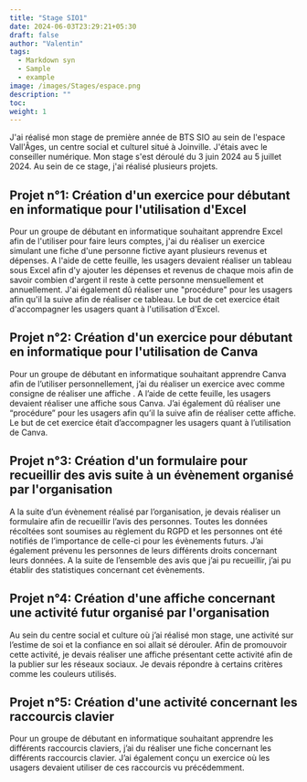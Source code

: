 ```yaml
---
title: "Stage SIO1"
date: 2024-06-03T23:29:21+05:30
draft: false
author: "Valentin"
tags:
  - Markdown syn
  - Sample
  - example
image: /images/Stages/espace.png
description: ""
toc:
weight: 1
---
```

J'ai réalisé mon stage de première année de BTS SIO au sein de l'espace Vall'Âges, un centre social et culturel situé à Joinville. J'étais avec le conseiller numérique. Mon stage s'est déroulé du 3 juin 2024 au 5 juillet 2024. Au sein de ce stage, j'ai réalisé plusieurs projets.

## Projet n°1: Création d'un exercice pour débutant en informatique pour l'utilisation d'Excel

Pour un groupe de débutant en informatique souhaitant apprendre Excel afin de l'utiliser pour faire leurs comptes, j'ai du réaliser un exercice simulant une fiche d'une personne fictive ayant plusieurs revenus et dépenses. A l'aide de cette feuille, les usagers devaient réaliser un tableau sous Excel afin d'y ajouter les dépenses et revenus de chaque mois afin de savoir combien d'argent il reste à cette personne mensuellement et annuellement. 
J'ai également dû réaliser une "procédure" pour les usagers afin qu'il la suive afin de réaliser ce tableau.
Le but de cet exercice était d'accompagner les usagers quant à l'utilisation d'Excel.

## Projet n°2: Création d'un exercice pour débutant en informatique pour l'utilisation de Canva

Pour un groupe de débutant en informatique souhaitant apprendre Canva afin de l’utiliser personnellement, j’ai du réaliser un exercice avec comme consigne de réaliser une affiche . A l’aide de cette feuille, les usagers devaient réaliser une affiche sous Canva. J’ai également dû réaliser une “procédure” pour les usagers afin qu’il la suive afin de réaliser cette affiche. Le but de cet exercice était d’accompagner les usagers quant à l’utilisation de Canva.

## Projet n°3: Création d'un formulaire pour recueillir des avis suite à un évènement organisé par l'organisation

A la suite d’un évènement réalisé par l’organisation, je devais réaliser un formulaire afin de recueillir l’avis des personnes. Toutes les données récoltées sont soumises au règlement du RGPD et les personnes ont été notifiés de l’importance de celle-ci pour les évènements futurs. J’ai également prévenu les personnes de leurs différents droits concernant leurs données. A la suite de l’ensemble des avis que j’ai pu recueillir, j’ai pu établir des statistiques concernant cet évènements.

## Projet n°4: Création d'une affiche concernant une activité futur organisé par l'organisation

Au sein du centre social et culture où j’ai réalisé mon stage, une activité sur l’estime de soi et la confiance en soi allait sé dérouler. Afin de promouvoir cette activité, je devais réaliser une affiche présentant cette activité afin de la publier sur les réseaux sociaux. Je devais répondre à certains critères comme les couleurs utilisés.

## Projet n°5: Création d'une activité concernant les raccourcis clavier

Pour un groupe de débutant en informatique souhaitant apprendre les différents raccourcis claviers, j’ai du réaliser une fiche concernant les différents raccourcis clavier. J’ai également conçu un exercice où les usagers devaient utiliser de ces raccourcis vu précédemment.

	

